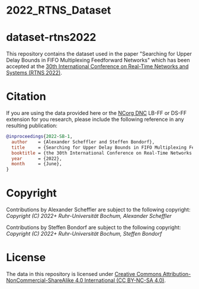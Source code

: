 # 2022_RTNS_Dataset



# dataset-rtns2022

This repository contains the dataset used in the paper "Searching for Upper Delay Bounds in FIFO Multiplexing Feedforward Networks" which has been accepted at the [30th International Conference on Real-Time Networks and Systems (RTNS 2022)](https://rtns2022.inria.fr/).

# Citation
If you are using the data provided here or the [NCorg DNC](https://github.com/NetCal/DNC) LB-FF or DS-FF extension for you research, please include the following reference in any resulting publication:

```bibtex
@inproceedings{2022-SB-1,
  author    = {Alexander Scheffler and Steffen Bondorf},
  title     = {Searching for Upper Delay Bounds in FIFO Multiplexing Feedforward Networks},
  booktitle = {the 30th International Conference on Real-Time Networks and Systems (RTNS 2022)},
  year      = {2022},
  month     = {June},
}
```

# Copyright
Contributions by Alexander Scheffler are subject to the following copyright:  
*Copyright (C) 2022+ Ruhr-Universität Bochum, Alexander Scheffler*

Contributions by Steffen Bondorf are subject to the following copyright:  
*Copyright (C) 2022+ Ruhr-Universität Bochum, Steffen Bondorf*

# License
The data in this repository is licensed under [Creative Commons Attribution-NonCommercial-ShareAlike 4.0 International (CC BY-NC-SA 4.0)](https://creativecommons.org/licenses/by-nc-sa/4.0/).
